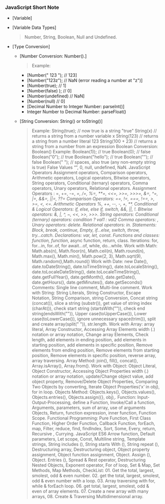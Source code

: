 ### **JavaScript Short Note**

- [Variable]
- [Variable Data Types]
  > Number, String, Boolean, Null and Undefined.
- [Type Conversion]

  - [Number Conversion: Number().]

    > Example:

    - [Number(" 123 "); // 123]
    - [Number("123z"); // NaN (error reading a number at "z")]
    - [Number(true); // 1]
    - [Number(false) ); // 0]
    - [Number(undefined) // NaN]
    - [Number(null) // 0]
    - [Decimal Number to Integer Number: parseInt()]
    - Integer Number to Decimal Number: parseFloat()

  - [String Conversion: String() or toString()]
    > Example:
    > String(true); // now true is a string "true"
    > String(x) // returns a string from a number variable x
    > String(123) // returns a string from a number literal 123
    > String(100 + 23) // returns a string from a number from an expression
    > Boolean Conversion: Boolean()
    > Example:
    > Boolean(1)); // true
    > Boolean(0); // false
    > Boolean("0"); // true
    > Boolean("hello"); // true
    > Boolean(""); // false
    > Boolean(" "); // spaces, also true (any non-empty string is true)
    > False Values “”, 0, null, undefined, NaN.
    > JavaScript Operators Assignment operators, Comparison operators, Arithmetic operators, Logical operators, Bitwise operators, String operators, Conditional (ternary) operators, Comma operators, Unary operators, Relational operators.
    > Assignment Operators : =, +=, -=, _=, /=, %=, **=, <<=, >>=, >>>=, &=, ^=, |=, &&=, ||=, ??=
    > Comparison Operators: ==, !=, ===, !==, >, >=, <, <=.
    > Arithmetic Operators %, ++, --, -, +, **.
    > Conditional & Logical Operators: if, else, else if, switch, &&, ||, !.
    > Bitwise operators: &, |, ^, ~, <<, >>, >>>.
    > String operators:
    > Conditional (ternary) operators: condition ? val1 : val2
    > Comma operators: ,
    > Unary operators: delete.
    > Relational operators: in.
    > Statements: Block, break, continue, Empty, if...else, switch, throw, try...catch.
    > Declarations: var, let, const.
    > Functions and classes: function, function_, async function, return, class.
    > Iterations: for, for...in, for..of, for await...of, while, do...while.
    > Work with Math: Math.abs(n), Math.floor(n), Math.ceil(n), Math.round(n), Math.max(), Math.min(), Math.pow(2, 3), Math.sqrt(9), Math.random(),Math.round()
    > Work with Date: new Date(), date.toDateString(), date.toTimeString(), date.toLocaleString(), date.toLocaleDateString(), date.toLocaleTimeString(), date.getFullYear(), date.getMonth(), date.getDate(), date.getHours(), date.getMinutes(), date.getSeconds()
    > Comments: Single line comment, Multi-line comment.
    > Work with String: String Literals, String Constructor, Escape Notation, String Comparison, string Conversion, Concat string (concat()), slice a string (substr()), get value of string index (charAt()), check start string (startsWith("")), check end string(endsWith("")), Upper case(toUpperCase()), Lower case(toLowerCase()), ignore unnecessary space(trim()), split and create array(split(" ")), str.length.
    > Work with Array: array literal, Array Constructor, Accessing Array Elements width (.) notation or array notation, Change array Elements, Check length, add elements in ending position, add elements in starting position, add elements in specific position, Remove elements from ending position, Remove elements from starting position, Remove elements in specific position, reverse array, array traversing.
    > Array Method: join(), fill(), concat(), Array.isArray(), Array.from().
    > Work with Object: Object Literal, Object Constructor, Accessing Object Properties width (.) notation or array notation, update/Change object value, add object property, Remove/Delete Object Properties, Comparing Two Objects by converting, Iterate Object Properties(‘x’ in obj), for in loop.
    > Objects Method: Objects.keys(), Objects.values(), Objects.entries(), Objects.assign({}, obj),.
    > Function: Input-Output-Processing, define a Function, Invoke/Call a function, Arguments, parameters, sum of array, use of arguments Objects, Return, function expression, inner function, Function Scope.
    > Functional Programming: Pure Function, First Class Function, Higher Order Function, Callback Function, forEach, map, Filter, reduce, find, findIndex, Sort, Some, Every, return, Recursive , Currying.
    > JavaScript ES6
    > Arrow function, Default parameters, Let scope, Const, Multiline string, Template strings, String includes (), String starts With (), String repeat (), Destructuring array, Destructuring object, Object property assignment, Object function assignment, Object. Assign (), Object. Entries (), Spread & Rest operator, Destructuring Nested Objects, Exponent operator, For of loop, Set & Map, Set Methods, Map Methods,
    > CheckList: 01. Get the total, largest, smolest, odd & even number. 02. get the total, largest, smolest, odd & even number with a loop. 03. Array traversing with for, while & forEach loop. 06. get total, largest, smolest, odd & even of array elements. 07. Create a new array with many arrays, 08. Create & Traversing Multidimensional array.
